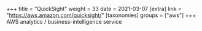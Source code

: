 +++
title = "QuickSight"
weight = 33
date = 2021-03-07
[extra]
link = "https://aws.amazon.com/quicksight/"
[taxonomies]
groups = ["aws"]
+++
AWS analytics / business-intelligence service

